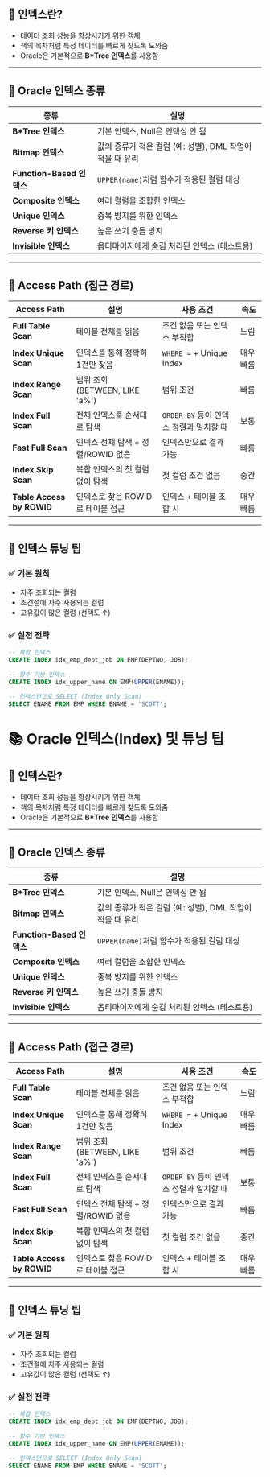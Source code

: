 ## 🔎 인덱스란?
- 데이터 조회 성능을 향상시키기 위한 객체
- 책의 목차처럼 특정 데이터를 빠르게 찾도록 도와줌
- Oracle은 기본적으로 **B*Tree 인덱스**를 사용함

---

## 📂 Oracle 인덱스 종류

| 종류 | 설명 |
|------|------|
| **B*Tree 인덱스** | 기본 인덱스, Null은 인덱싱 안 됨 |
| **Bitmap 인덱스** | 값의 종류가 적은 컬럼 (예: 성별), DML 작업이 적을 때 유리 |
| **Function-Based 인덱스** | `UPPER(name)`처럼 함수가 적용된 컬럼 대상 |
| **Composite 인덱스** | 여러 컬럼을 조합한 인덱스 |
| **Unique 인덱스** | 중복 방지를 위한 인덱스 |
| **Reverse 키 인덱스** | 높은 쓰기 충돌 방지 |
| **Invisible 인덱스** | 옵티마이저에게 숨김 처리된 인덱스 (테스트용) |

---

## 🧠 Access Path (접근 경로)

| Access Path | 설명 | 사용 조건 | 속도 |
|-------------|------|-------------|------|
| **Full Table Scan** | 테이블 전체를 읽음 | 조건 없음 또는 인덱스 부적합 | 느림 |
| **Index Unique Scan** | 인덱스를 통해 정확히 1건만 찾음 | `WHERE =` + Unique Index | 매우 빠름 |
| **Index Range Scan** | 범위 조회 (BETWEEN, LIKE 'a%') | 범위 조건 | 빠름 |
| **Index Full Scan** | 전체 인덱스를 순서대로 탐색 | `ORDER BY` 등이 인덱스 정렬과 일치할 때 | 보통 |
| **Fast Full Scan** | 인덱스 전체 탐색 + 정렬/ROWID 없음 | 인덱스만으로 결과 가능 | 빠름 |
| **Index Skip Scan** | 복합 인덱스의 첫 컬럼 없이 탐색 | 첫 컬럼 조건 없음 | 중간 |
| **Table Access by ROWID** | 인덱스로 찾은 ROWID로 테이블 접근 | 인덱스 + 테이블 조합 시 | 매우 빠름 |

---

## 🚀 인덱스 튜닝 팁

### ✅ 기본 원칙
- 자주 조회되는 컬럼
- 조건절에 자주 사용되는 컬럼
- 고유값이 많은 컬럼 (선택도 ↑)

### ✅ 실전 전략

```sql
-- 복합 인덱스
CREATE INDEX idx_emp_dept_job ON EMP(DEPTNO, JOB);

-- 함수 기반 인덱스
CREATE INDEX idx_upper_name ON EMP(UPPER(ENAME));

-- 인덱스만으로 SELECT (Index Only Scan)
SELECT ENAME FROM EMP WHERE ENAME = 'SCOTT';
```

# 📚 Oracle 인덱스(Index) 및 튜닝 팁

## 🔎 인덱스란?
- 데이터 조회 성능을 향상시키기 위한 객체
- 책의 목차처럼 특정 데이터를 빠르게 찾도록 도와줌
- Oracle은 기본적으로 **B*Tree 인덱스**를 사용함

---

## 📂 Oracle 인덱스 종류

| 종류 | 설명 |
|------|------|
| **B*Tree 인덱스** | 기본 인덱스, Null은 인덱싱 안 됨 |
| **Bitmap 인덱스** | 값의 종류가 적은 컬럼 (예: 성별), DML 작업이 적을 때 유리 |
| **Function-Based 인덱스** | `UPPER(name)`처럼 함수가 적용된 컬럼 대상 |
| **Composite 인덱스** | 여러 컬럼을 조합한 인덱스 |
| **Unique 인덱스** | 중복 방지를 위한 인덱스 |
| **Reverse 키 인덱스** | 높은 쓰기 충돌 방지 |
| **Invisible 인덱스** | 옵티마이저에게 숨김 처리된 인덱스 (테스트용) |

---

## 🧠 Access Path (접근 경로)

| Access Path | 설명 | 사용 조건 | 속도 |
|-------------|------|-------------|------|
| **Full Table Scan** | 테이블 전체를 읽음 | 조건 없음 또는 인덱스 부적합 | 느림 |
| **Index Unique Scan** | 인덱스를 통해 정확히 1건만 찾음 | `WHERE =` + Unique Index | 매우 빠름 |
| **Index Range Scan** | 범위 조회 (BETWEEN, LIKE 'a%') | 범위 조건 | 빠름 |
| **Index Full Scan** | 전체 인덱스를 순서대로 탐색 | `ORDER BY` 등이 인덱스 정렬과 일치할 때 | 보통 |
| **Fast Full Scan** | 인덱스 전체 탐색 + 정렬/ROWID 없음 | 인덱스만으로 결과 가능 | 빠름 |
| **Index Skip Scan** | 복합 인덱스의 첫 컬럼 없이 탐색 | 첫 컬럼 조건 없음 | 중간 |
| **Table Access by ROWID** | 인덱스로 찾은 ROWID로 테이블 접근 | 인덱스 + 테이블 조합 시 | 매우 빠름 |

---

## 🚀 인덱스 튜닝 팁

### ✅ 기본 원칙
- 자주 조회되는 컬럼
- 조건절에 자주 사용되는 컬럼
- 고유값이 많은 컬럼 (선택도 ↑)

### ✅ 실전 전략

```sql
-- 복합 인덱스
CREATE INDEX idx_emp_dept_job ON EMP(DEPTNO, JOB);

-- 함수 기반 인덱스
CREATE INDEX idx_upper_name ON EMP(UPPER(ENAME));

-- 인덱스만으로 SELECT (Index Only Scan)
SELECT ENAME FROM EMP WHERE ENAME = 'SCOTT';  
```
